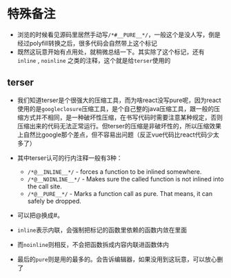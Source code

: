 # 特殊备注

- 浏览的时候看见源码里居然手动写`/*#__PURE__*/`，一般这个是没人写，倒是经过polyfill转换之后，很多代码会自然带上这个标记
- 既然这玩意开始有点用处，就稍微总结一下。其实除了这个标记，还有 `inline` , `noinline` 之类的注释，这个就是给`terser`使用的

## terser

- 我们知道terser是个很强大的压缩工具，而为啥react没写pure呢，因为react使用的是`googleclosure`压缩工具，是个自己整的java压缩工具，跟一般的压缩方式并不相同，是一种破坏性压缩，在书写代码时需要注意某种规定，否则压缩出来的代码无法正常运行。但terser的压缩是非破坏性的，所以压缩效果上自然比google那个差点，但不容易出问题（反正vue代码比react代码少太多了）

- 其中terser认可的行内注释一般有3种：
  - `/*@__INLINE__*/` - forces a function to be inlined somewhere.
  - `/*@__NOINLINE__*/` - Makes sure the called function is not inlined into the call site.
  - `/*@__PURE__*/` - Marks a function call as pure. That means, it can safely be dropped.

- 可以把@换成#。
- `inline`表示内联，会强制把标记的函数里依赖的函数内敛在里面
- 而`noinline`则相反，不会把函数拆成内容内联进函数体内
- 最后的`pure`则是用的最多的。会告诉编辑器，如果没用到这玩意，可以放心删了
